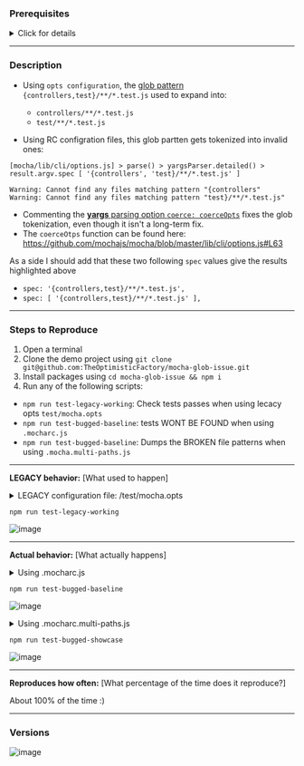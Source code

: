 
### Prerequisites

<details>
  <summary>Click for details</summary>

  - [X] Checked that your issue hasn't already been filed by cross-referencing [issues with the `faq` label](https://github.com/mochajs/mocha/issues?utf8=%E2%9C%93&q=is%3Aissue%20label%3Afaq%20)
  - [X] Checked next-gen ES issues and syntax problems by using the same environment and/or transpiler configuration without Mocha to ensure it isn't just a feature that actually isn't supported in the environment in question or a bug in your code.
  - [X] 'Smoke tested' the code to be tested by running it outside the real test suite to get a better sense of whether the problem is in the code under test, your usage of Mocha, or Mocha itself
  - [X] Ensured that there is no discrepancy between the locally and globally installed versions of Mocha. You can find them with: `node node_modules/.bin/mocha --version`(Local) and `mocha --version`(Global). We recommend that you _not_ install Mocha globally.
</details>

---

### Description

- Using `opts configuration`, the [glob pattern](https://globster.xyz/) `{controllers,test}/**/*.test.js` used to expand into:
  + `controllers/**/*.test.js`
  + `test/**/*.test.js`

- Using RC configration files, this glob partten gets tokenized into invalid ones:

```
[mocha/lib/cli/options.js] > parse() > yargsParser.detailed() > result.argv.spec [ '{controllers', 'test}/**/*.test.js' ]

Warning: Cannot find any files matching pattern "{controllers"
Warning: Cannot find any files matching pattern "test}/**/*.test.js"
```

- Commenting the [**yargs** parsing option `coerce: coerceOpts`](https://github.com/mochajs/mocha/blob/master/lib/cli/options.js#L124) fixes the glob tokenization, even though it isn't a long-term fix.
- The `coerceOtps` function can be found here: https://github.com/mochajs/mocha/blob/master/lib/cli/options.js#L63

As a side I should add that these two following `spec` values give the results highlighted above
- `spec: '{controllers,test}/**/*.test.js',`
- `spec: [ '{controllers,test}/**/*.test.js' ],`

---

### Steps to Reproduce

1. Open a terminal
2. Clone the demo project using `git clone git@github.com:TheOptimisticFactory/mocha-glob-issue.git`
2. Install packages using `cd mocha-glob-issue && npm i`
4. Run any of the following scripts:

-  `npm run test-legacy-working`: Check tests passes when using lecacy opts `test/mocha.opts`
- `npm run test-bugged-baseline`: tests WONT BE FOUND when using `.mocharc.js`
- `npm run test-bugged-baseline`: Dumps the BROKEN file patterns when using `.mocha.multi-paths.js`

---

**LEGACY behavior:** [What used to happen]

<details>
  <summary>LEGACY configuration file: /test/mocha.opts</summary>

  ```javascript
  --require test/setup.js
  {controllers,test}/**/*.test.js
  --exit
  ```
</details>

`npm run test-legacy-working`

![image](https://user-images.githubusercontent.com/2607260/83260239-ba02f880-a1b9-11ea-871e-2c4619eabd34.png)

---

**Actual behavior:** [What actually happens]

<details>
  <summary>Using .mocharc.js</summary>

  ```javascript
  'use strict';

  module.exports = {
    exit: true,
    require: 'test/setup.js',
    spec: '{controllers,test}/**/*.test.js',
  };
  ```
</details>

`npm run test-bugged-baseline`

![image](https://user-images.githubusercontent.com/2607260/83260600-5deca400-a1ba-11ea-84ed-96c5698d9b01.png)

<details>
  <summary>Using .mocharc.multi-paths.js</summary>

  ```javascript
  'use strict';

  module.exports = {
    exit: true,
    require: 'test/setup.js',
    spec: [ '{controllers,test}/**/*.test.js', 'test/**/*.test.js' ],
  };
  ```
</details>

`npm run test-bugged-showcase`

![image](https://user-images.githubusercontent.com/2607260/83260968-ed925280-a1ba-11ea-9a35-45be078be6ae.png)

---

**Reproduces how often:** [What percentage of the time does it reproduce?]

About 100% of the time :)

---

### Versions

![image](https://user-images.githubusercontent.com/2607260/83262687-b5d8da00-a1bd-11ea-8cf6-c02a16a7278e.png)
